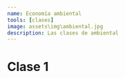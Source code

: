 ```yaml
---
name: Economía ambiental
tools: [clases]
image: assets\img\ambiental.jpg
description: Las clases de ambiental
---
```


# Clase 1

